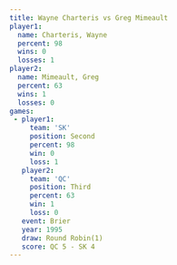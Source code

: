```yaml
---
title: Wayne Charteris vs Greg Mimeault
player1:                
  name: Charteris, Wayne
  percent: 98           
  wins: 0               
  losses: 1             
player2:                
  name: Mimeault, Greg  
  percent: 63           
  wins: 1               
  losses: 0             
games:
 - player1:          
     team: 'SK'      
     position: Second
     percent: 98     
     win: 0          
     loss: 1         
   player2:         
     team: 'QC'     
     position: Third
     percent: 63    
     win: 1         
     loss: 0        
   event: Brier        
   year: 1995          
   draw: Round Robin(1)
   score: QC 5 - SK 4  
---
```

